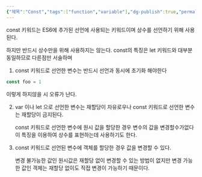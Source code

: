 ```yaml
---
{"제목":"Const","tags":["function","variable"],"dg-publish":true,"permalink":"/v2/Studynotes/JavaScript/Const/","dgPassFrontmatter":true}
---
```


const 키워드는 ES6에 추가된 선언에 사용되는 키워드이며 상수를 선언하기 위해 사용된다.

하지만 반드시 상수만을 위해 사용하지는 않는다. const의 특징은 let 키워드와 대부분 동일하므로 다른점만 서술하며

1. const 키워드로 선언한 변수는 반드시 선언과 동시에 초기화 해야한다

```js
const foo = 1
```

이렇게 하지않을 시 오류가 난다.

2. var 이나 let 으로 선언한 변수는 재할당이 자유로우나 const 키워드로 선언한 변수는 재할당이 금지된다.
   
   const 키워드로 선언한 변수에 원시 값을 할당한 경우 변수의 값을 변경할수가없다 이 특징을 이용하여 상수를 표현하는데 사용하기도 한다.

3. const 키워드로 선언된 변수에 객체를 할당한 경우 값을 변경할 수 있다.
   
   변경 불가능한 값인 원시값은 재할당 없이 변경할 수 있는 방법이 없지만 변경 가능한 값인 객체는 재할당 없이도 직접 변경이 가능하기 때문이다.
   
